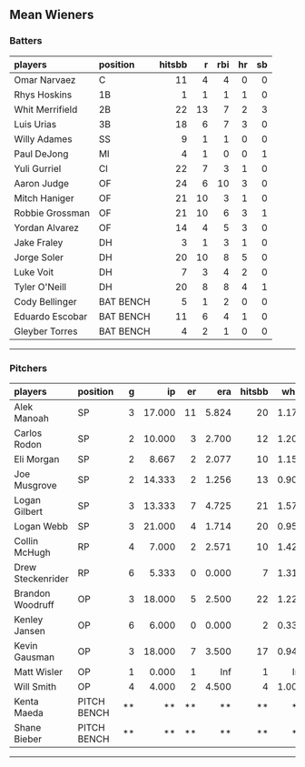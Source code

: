 ## Mean Wieners

### Batters

 
|players         |position  | hitsbb|  r| rbi| hr| sb| 
|:---------------|:---------|------:|--:|---:|--:|--:| 
|Omar Narvaez    |C         |     11|  4|   4|  0|  0| 
|Rhys Hoskins    |1B        |      1|  1|   1|  1|  0| 
|Whit Merrifield |2B        |     22| 13|   7|  2|  3| 
|Luis Urias      |3B        |     18|  6|   7|  3|  0| 
|Willy Adames    |SS        |      9|  1|   1|  0|  0| 
|Paul DeJong     |MI        |      4|  1|   0|  0|  1| 
|Yuli Gurriel    |CI        |     22|  7|   3|  1|  0| 
|Aaron Judge     |OF        |     24|  6|  10|  3|  0| 
|Mitch Haniger   |OF        |     21| 10|   3|  1|  0| 
|Robbie Grossman |OF        |     21| 10|   6|  3|  1| 
|Yordan Alvarez  |OF        |     14|  4|   5|  3|  0| 
|Jake Fraley     |DH        |      3|  1|   3|  1|  0| 
|Jorge Soler     |DH        |     20| 10|   8|  5|  0| 
|Luke Voit       |DH        |      7|  3|   4|  2|  0| 
|Tyler O'Neill   |DH        |     20|  8|   8|  4|  1| 
|Cody Bellinger  |BAT BENCH |      5|  1|   2|  0|  0| 
|Eduardo Escobar |BAT BENCH |     11|  6|   4|  1|  0| 
|Gleyber Torres  |BAT BENCH |      4|  2|   1|  0|  0| 

* * *

### Pitchers

 
|players           |position    |  g|     ip| er|   era| hitsbb|  whip| so|  w| sv| 
|:-----------------|:-----------|--:|------:|--:|-----:|------:|-----:|--:|--:|--:| 
|Alek Manoah       |SP          |  3| 17.000| 11| 5.824|     20| 1.176| 14|  0|  0| 
|Carlos Rodon      |SP          |  2| 10.000|  3| 2.700|     12| 1.200|  8|  2|  0| 
|Eli Morgan        |SP          |  2|  8.667|  2| 2.077|     10| 1.154| 10|  0|  0| 
|Joe Musgrove      |SP          |  2| 14.333|  2| 1.256|     13| 0.907| 13|  2|  0| 
|Logan Gilbert     |SP          |  3| 13.333|  7| 4.725|     21| 1.575| 14|  0|  0| 
|Logan Webb        |SP          |  3| 21.000|  4| 1.714|     20| 0.952| 22|  2|  0| 
|Collin McHugh     |RP          |  4|  7.000|  2| 2.571|     10| 1.429|  3|  2|  0| 
|Drew Steckenrider |RP          |  6|  5.333|  0| 0.000|      7| 1.312|  1|  0|  1| 
|Brandon Woodruff  |OP          |  3| 18.000|  5| 2.500|     22| 1.222| 24|  2|  0| 
|Kenley Jansen     |OP          |  6|  6.000|  0| 0.000|      2| 0.333|  6|  0|  2| 
|Kevin Gausman     |OP          |  3| 18.000|  7| 3.500|     17| 0.944| 18|  1|  0| 
|Matt Wisler       |OP          |  1|  0.000|  1|   Inf|      1|   Inf|  0|  0|  0| 
|Will Smith        |OP          |  4|  4.000|  2| 4.500|      4| 1.000|  4|  0|  3| 
|Kenta Maeda       |PITCH BENCH | **|     **| **|    **|     **|    **| **| **| **| 
|Shane Bieber      |PITCH BENCH | **|     **| **|    **|     **|    **| **| **| **| 


* * *


